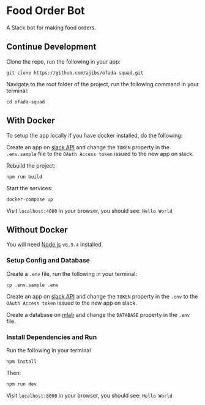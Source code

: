 # Food Order Bot
A Slack bot for making food orders.

## Continue Development
Clone the repo, run the following in your app:
```
git clone https://github.com/ajibs/ofada-squad.git
```

Navigate to the root folder of the project, run the following command in your terminal:
```
cd ofada-squad
```

## With Docker
To setup the app locally if you have docker installed, do the following:

Create an app on [slack API](https://api.slack.com/apps) and change the `TOKEN` property in the  `.env.sample` file to the `OAuth Access token` issued to the new app on slack.

Rebuild the project:
```
npm run build
```

Start the services:
```
docker-compose up
```

Visit `localhost:4000` in your browser, you should see: `Hello World`




## Without Docker 
You will need [Node.js](https://nodejs.org) `v8.9.4` installed.

### Setup Config and Database
Create a `.env` file, run the following in your terminal: 
```
cp .env.sample .env
```

Create an app on [slack API](https://api.slack.com/apps) and change the `TOKEN` property in the  `.env` to the `OAuth Access token` issued to the new app on slack.

Create a database on [mlab](https://mlab.com) and change the `DATABASE` property in the  `.env` file.

### Install Dependencies and Run
Run the following in your terminal
```
npm install
```

Then:
```
npm run dev
```

Visit `localhost:8000` in your browser, you should see: `Hello World`



